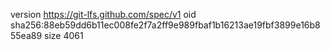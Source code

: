version https://git-lfs.github.com/spec/v1
oid sha256:88eb59dd6b11ec008fe2f7a2ff9e989fbaf1b16213ae19fbf3899e16b855ea89
size 4061
